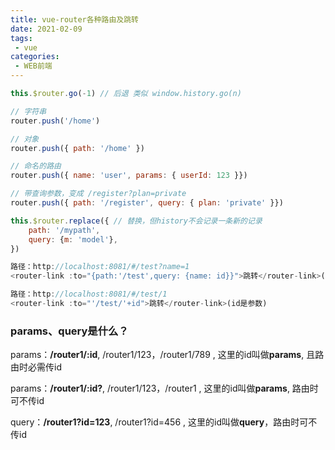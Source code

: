 ```yaml
---
title: vue-router各种路由及跳转
date: 2021-02-09
tags:
 - vue
categories:
 - WEB前端
---
```


```js
this.$router.go(-1) // 后退 类似 window.history.go(n)

// 字符串
router.push('/home')

// 对象
router.push({ path: '/home' })

// 命名的路由
router.push({ name: 'user', params: { userId: 123 }})

// 带查询参数，变成 /register?plan=private
router.push({ path: '/register', query: { plan: 'private' }})
```

```js
this.$router.replace({ // 替换，但history不会记录一条新的记录
    path: '/mypath',
    query: {m: 'model'},
})
```

```js
路径：http://localhost:8081/#/test?name=1
<router-link :to="{path:'/test',query: {name: id}}">跳转</router-link>(id是参数)

路径：http://localhost:8081/#/test/1
<router-link :to="'/test/'+id">跳转</router-link>(id是参数)
```

### params、query是什么？

params：**/router1/:id**, /router1/123，/router1/789 , 这里的id叫做**params**, 且路由时必需传id

params：**/router1/:id?**, /router1/123，/router1 , 这里的id叫做**params**, 路由时可不传id

query：**/router1?id=123**, /router1?id=456 , 这里的id叫做**query**，路由时可不传id
